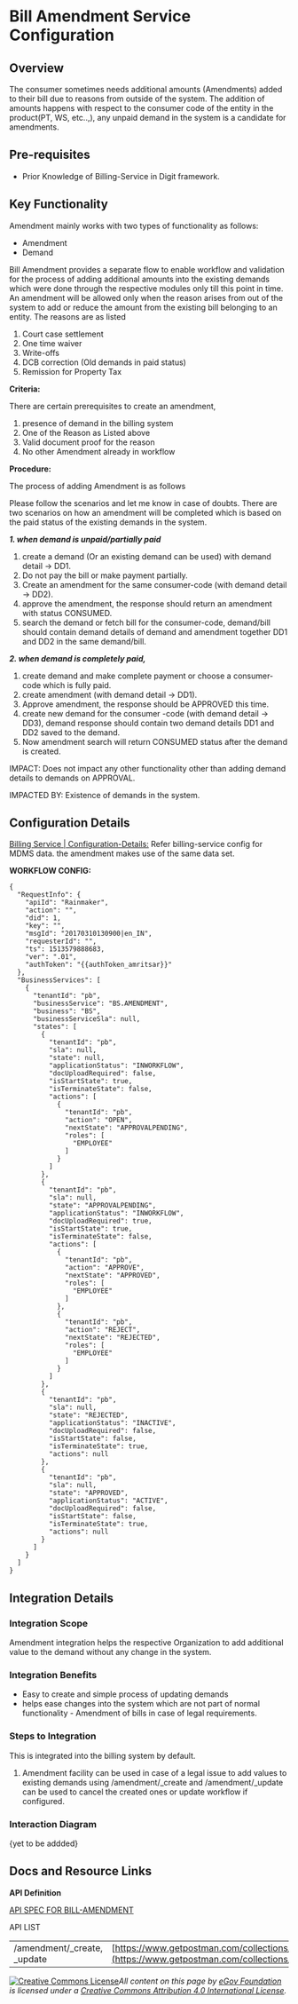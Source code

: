 # Bill Amendment Service Configuration

## **Overview**

The consumer sometimes needs additional amounts (Amendments) added to their bill due to reasons from outside of the system. The addition of amounts happens with respect to the consumer code of the entity in the product(PT, WS, etc..,), any unpaid demand in the system is a candidate for amendments.

## **Pre-requisites**

* Prior Knowledge of Billing-Service in Digit framework.

## **Key Functionality**

Amendment mainly works with two types of functionality as follows:

* Amendment
* Demand

Bill Amendment provides a separate flow to enable workflow and validation for the process of adding additional amounts into the existing demands which were done through the respective modules only till this point in time. An amendment will be allowed only when the reason arises from out of the system to add or reduce the amount from the existing bill belonging to an entity. The reasons are as listed

1. Court case settlement
2. One time waiver
3. Write-offs
4. DCB correction (Old demands in paid status)
5. Remission for Property Tax

**Criteria:**

There are certain prerequisites to create an amendment,

1. presence of demand in the billing system
2. One of the Reason as Listed above
3. Valid document proof for the reason
4. No other Amendment already in workflow

**Procedure:**

The process of adding Amendment is as follows

Please follow the scenarios and let me know in case of doubts. There are two scenarios on how an amendment will be completed which is based on the paid status of the existing demands in the system.

_**1. when demand is unpaid/partially paid**_

1. create a demand (Or an existing demand can be used) with demand detail → DD1.
2. Do not pay the bill or make payment partially.
3. Create an amendment for the same consumer-code (with demand detail → DD2).
4. approve the amendment, the response should return an amendment with status CONSUMED.
5. search the demand or fetch bill for the consumer-code, demand/bill should contain demand details of demand and amendment together DD1 and DD2 in the same demand/bill.

_**2. when demand is completely paid,**_

1. create demand and make complete payment or choose a consumer-code which is fully paid.
2. create amendment (with demand detail → DD1).
3. Approve amendment, the response should be APPROVED this time.
4. create new demand for the consumer -code (with demand detail → DD3), demand response should contain two demand details DD1 and DD2 saved to the demand.
5. Now amendment search will return CONSUMED status after the demand is created.

IMPACT: Does not impact any other functionality other than adding demand details to demands on APPROVAL.

IMPACTED BY: Existence of demands in the system.

## **Configuration Details**

[Billing Service | Configuration-Details:](https://digit-discuss.atlassian.net/wiki/spaces/DD/pages/1620672528/Billing+Service#Configuration-Details%3A) ​Refer billing-service config for MDMS data. the amendment makes use of the same data set.

**WORKFLOW CONFIG:**

```
{
  "RequestInfo": {
    "apiId": "Rainmaker",
    "action": "",
    "did": 1,
    "key": "",
    "msgId": "20170310130900|en_IN",
    "requesterId": "",
    "ts": 1513579888683,
    "ver": ".01",
    "authToken": "{{authToken_amritsar}}"
  },
  "BusinessServices": [
    {
      "tenantId": "pb",
      "businessService": "BS.AMENDMENT",
      "business": "BS",
      "businessServiceSla": null,
      "states": [
        {
          "tenantId": "pb",
          "sla": null,
          "state": null,
          "applicationStatus": "INWORKFLOW",
          "docUploadRequired": false,
          "isStartState": true,
          "isTerminateState": false,
          "actions": [
            {
              "tenantId": "pb",
              "action": "OPEN",
              "nextState": "APPROVALPENDING",
              "roles": [
                "EMPLOYEE"
              ]
            }
          ]
        },
        {
          "tenantId": "pb",
          "sla": null,
          "state": "APPROVALPENDING",
          "applicationStatus": "INWORKFLOW",
          "docUploadRequired": true,
          "isStartState": true,
          "isTerminateState": false,
          "actions": [
            {
              "tenantId": "pb",
              "action": "APPROVE",
              "nextState": "APPROVED",
              "roles": [
                "EMPLOYEE"
              ]
            },
            {
              "tenantId": "pb",
              "action": "REJECT",
              "nextState": "REJECTED",
              "roles": [
                "EMPLOYEE"
              ]
            }
          ]
        },
        {
          "tenantId": "pb",
          "sla": null,
          "state": "REJECTED",
          "applicationStatus": "INACTIVE",
          "docUploadRequired": false,
          "isStartState": false,
          "isTerminateState": true,
          "actions": null
        },
        {
          "tenantId": "pb",
          "sla": null,
          "state": "APPROVED",
          "applicationStatus": "ACTIVE",
          "docUploadRequired": false,
          "isStartState": false,
          "isTerminateState": true,
          "actions": null
        }
      ]
    }
  ]
}
```

## Integration **Details**

### Integration Scope

Amendment integration helps the respective Organization to add additional value to the demand without any change in the system.

### Integration Benefits

* Easy to create and simple process of updating demands
* helps ease changes into the system which are not part of normal functionality - Amendment of bills in case of legal requirements.

### Steps to Integration

This is integrated into the billing system by default.

1. Amendment facility can be used in case of a legal issue to add values to existing demands using /amendment/\_create and /amendment/\_update can be used to cancel the created ones or update workflow if configured.

### Interaction Diagram <a href="#interaction-diagram" id="interaction-diagram"></a>

{yet to be addded}

## **Docs and Resource Links**

**API Definition**

[API SPEC FOR BILL-AMENDMENT](https://raw.githubusercontent.com/egovernments/business-services/master/Docs/billingservice/BillAmendment/v1.0.yml)

API LIST

|                               |                                                                                                                            |
| ----------------------------- | -------------------------------------------------------------------------------------------------------------------------- |
| /amendment/\_create, \_update | [https://www.getpostman.com/collections/b195d3b1d354c767b6bd](https://www.getpostman.com/collections/b195d3b1d354c767b6bd) |

[![Creative Commons License](https://i.creativecommons.org/l/by/4.0/80x15.png)_​_](http://creativecommons.org/licenses/by/4.0/)_All content on this page by_ [_eGov Foundation_](https://egov.org.in/) _is licensed under a_ [_Creative Commons Attribution 4.0 International License_](http://creativecommons.org/licenses/by/4.0/)_._
